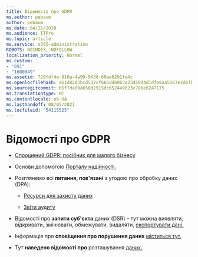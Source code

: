 ```yaml
---
title: Відомості про GDPR
ms.author: pebaum
author: pebaum
ms.date: 04/21/2020
ms.audience: ITPro
ms.topic: article
ms.service: o365-administration
ROBOTS: NOINDEX, NOFOLLOW
localization_priority: Normal
ms.custom:
- "891"
- "1600049"
ms.assetid: 729fdf4e-810a-4a99-9438-60ae8291fe4c
ms.openlocfilehash: ab1d8283bcd537cf666dd60b3a23459d4d1dfa8aa5167e2d6fb2a9b779b4b3e1
ms.sourcegitcommit: b5f7da89a650d2915dc652449623c78be6247175
ms.translationtype: MT
ms.contentlocale: uk-UA
ms.lasthandoff: 08/05/2021
ms.locfileid: "54115525"
---
```

# <a name="information-about-gdpr"></a>Відомості про GDPR

- [Спрощений GDPR: посібник для малого бізнесу](/microsoft-365/admin/security-and-compliance/gdpr-compliance)

- Основи допомогою [Порталу надійності.](https://servicetrust.microsoft.com/ViewPage/GDPRGetStarted)

- Розглянемо всі **питання, пов'язані** з угодою про обробку даних (DPA):

  - [Ресурси для захисту даних](https://servicetrust.microsoft.com/ViewPage/TrustDocuments)

  - [Звіти аудиту](https://servicetrust.microsoft.com/ViewPage/MSComplianceGuide)

- Відомості про **запити суб'єкта** даних (DSR) – тут можна виявляти, відкривати, змінювати, обмежувати, видаляти, [експортувати дані.](/microsoft-365/compliance/gdpr-dsr-office365)

- Інформація про **сповіщення про порушення даних** [міститься тут.](https://servicetrust.microsoft.com/ViewPage/GDPRBreach)

- Тут **наведено відомості про** розташування [даних.](https://products.office.com/where-is-your-data-located?ms.officeurl=datamaps&amp;geo=All#All)
